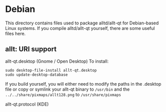 
Debian
====================
This directory contains files used to package alltd/allt-qt
for Debian-based Linux systems. If you compile alltd/allt-qt yourself, there are some useful files here.

## allt: URI support ##


allt-qt.desktop  (Gnome / Open Desktop)
To install:

	sudo desktop-file-install allt-qt.desktop
	sudo update-desktop-database

If you build yourself, you will either need to modify the paths in
the .desktop file or copy or symlink your allt-qt binary to `/usr/bin`
and the `../../share/pixmaps/allt128.png` to `/usr/share/pixmaps`

allt-qt.protocol (KDE)

